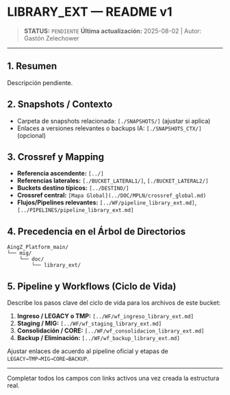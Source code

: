 # LIBRARY_EXT — README v1

> **STATUS:** `PENDIENTE`
> **Última actualización:** 2025-08-02 | Autor: Gastón Zelechower

---

## 1. Resumen
Descripción pendiente.

## 2. Snapshots / Contexto
- Carpeta de snapshots relacionada: `[./SNAPSHOTS/]` (ajustar si aplica)
- Enlaces a versiones relevantes o backups IA: `[./SNAPSHOTS_CTX/]` (opcional)

## 3. Crossref y Mapping
- **Referencia ascendente:** `[../]`
- **Referencias laterales:** `[./BUCKET_LATERAL1/]`, `[./BUCKET_LATERAL2/]`
- **Buckets destino típicos:** `[../DESTINO/]`
- **Crossref central:** `[Mapa Global](../DOC/MPLN/crossref_global.md)`
- **Flujos/Pipelines relevantes:** `[../WF/pipeline_library_ext.md]`, `[../PIPELINES/pipeline_library_ext.md]`

## 4. Precedencia en el Árbol de Directorios
```text
AingZ_Platform_main/
└── mig/
    └── doc/
        └── library_ext/
```

## 5. Pipeline y Workflows (Ciclo de Vida)
Describe los pasos clave del ciclo de vida para los archivos de este bucket:
1. **Ingreso / LEGACY o TMP:** `[../WF/wf_ingreso_library_ext.md]`
2. **Staging / MIG:** `[../WF/wf_staging_library_ext.md]`
3. **Consolidación / CORE:** `[../WF/wf_consolidacion_library_ext.md]`
4. **Backup / Eliminación:** `[../WF/wf_backup_library_ext.md]`

Ajustar enlaces de acuerdo al pipeline oficial y etapas de `LEGACY→TMP→MIG→CORE→BACKUP`.

---

Completar todos los campos con links activos una vez creada la estructura real.

